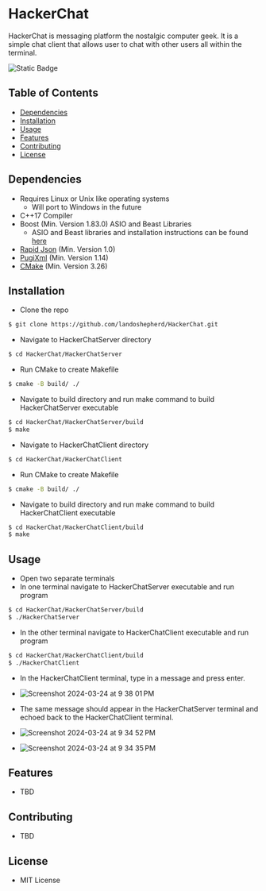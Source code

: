 # HackerChat

HackerChat is messaging platform the nostalgic computer geek. It is a simple chat client that allows user to chat with other users all within the terminal.    
  
  ![Static Badge](https://img.shields.io/badge/Project%20Stage-Experimental-yellow)

## Table of Contents

- [Dependencies](#dependecies)
- [Installation](#installation)
- [Usage](#usage)
- [Features](#features)
- [Contributing](#contributing)
- [License](#license)

## Dependencies
  - Requires Linux or Unix like operating systems
    - Will port to Windows in the future
  - C++17 Compiler
  - Boost (Min. Version 1.83.0) ASIO and Beast Libraries
    - ASIO and Beast libraries and installation instructions can be found [here](https://www.boost.org/)
  - [Rapid Json](https://rapidjson.org/) (Min. Version 1.0)
  - [PugiXml](https://pugixml.org/) (Min. Version 1.14)
  - [CMake](https://cmake.org/download/) (Min. Version 3.26)
## Installation
  - Clone the repo
```bash
$ git clone https://github.com/landoshepherd/HackerChat.git
```
  - Navigate to HackerChatServer directory
```bash
$ cd HackerChat/HackerChatServer
```
  - Run CMake to create Makefile
```bash
$ cmake -B build/ ./
```
  - Navigate to build directory and run make command to build HackerChatServer executable
```bash
$ cd HackerChat/HackerChatServer/build
$ make
```
- Navigate to HackerChatClient directory
```bash
$ cd HackerChat/HackerChatClient
```
  - Run CMake to create Makefile
```bash
$ cmake -B build/ ./
```
  - Navigate to build directory and run make command to build HackerChatClient executable
```bash
$ cd HackerChat/HackerChatClient/build
$ make
```
## Usage
- Open two separate terminals
- In one terminal navigate to HackerChatServer executable and run program
```bash
$ cd HackerChat/HackerChatServer/build
$ ./HackerChatServer
```
- In the other terminal navigate to HackerChatClient executable and run program
```bash
$ cd HackerChat/HackerChatClient/build
$ ./HackerChatClient
```
- In the HackerChatClient terminal, type in a message and press enter.
- ![Screenshot 2024-03-24 at 9 38 01 PM](https://github.com/landoshepherd/HackerChat/assets/30390801/795b55ce-9943-4281-ad32-b4b9f8b1db7b)

- The same message should appear in the HackerChatServer terminal and echoed back to the HackerChatClient terminal.
- ![Screenshot 2024-03-24 at 9 34 52 PM](https://github.com/landoshepherd/HackerChat/assets/30390801/810aadec-e4eb-4487-9275-e9a1efa64986)
- ![Screenshot 2024-03-24 at 9 34 35 PM](https://github.com/landoshepherd/HackerChat/assets/30390801/b0406cc5-992e-421a-8de6-b3e4db659af3)

## Features
- TBD
## Contributing
- TBD
## License
- MIT License
